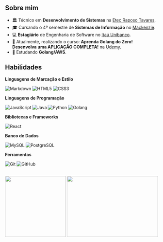 <div>

## Sobre mim

- 🏛️ Técnico em **Desenvolvimento de Sistemas** na <a href="https://etecraposotavares.cps.sp.gov.br/">Etec Raposo Tavares</a>.
- 🎓 Cursando o 4º semestre de **Sistemas de Informação** no <a href="https://www.mackenzie.br/universidade/sao-paulo-higienopolis">Mackenzie</a>.
- 💻 **Estagiário** de Engenharia de Software no <a href="https://www.itau.com.br">Itaú Unibanco</a>.
- 🔭 Atualmente, realizando o curso: **Aprenda Golang do Zero! Desenvolva uma APLICAÇÃO COMPLETA!** na <a href="https://www.udemy.com">Udemy</a>.
- 🌱 Estudando **Golang/AWS**.

## Habilidades

**Linguagens de Marcação e Estilo**<br>

![Markdown](https://img.shields.io/badge/Markdown-111?style=for-the-badge&logo=markdown&logoColor=white)
![HTML5](https://img.shields.io/badge/HTML5-111?style=for-the-badge&logo=html5&logoColor=E34F26)
![CSS3](https://img.shields.io/badge/CSS3-111?style=for-the-badge&logo=css3&logoColor=1572B6)


**Linguagens de Programação**<br>

![JavaScript](https://img.shields.io/badge/JavaScript-111?style=for-the-badge&logo=javascript&logoColor=F7DF1E)
![Java](https://img.shields.io/badge/java-111?style=for-the-badge&logo=openjdk&logoColor=white)
![Python](https://img.shields.io/badge/python-111?style=for-the-badge&logo=python&logoColor=306998)
![Golang](https://img.shields.io/badge/Go-111?style=for-the-badge&logo=go&logoColor=29BEB0)

**Bibliotecas e Frameworks**

![React](https://img.shields.io/badge/-React-111?style=for-the-badge&logo=React&logoColor=61DAFB)

**Banco de Dados**<br>

![MySQL](https://img.shields.io/badge/MySQL-111?style=for-the-badge&logo=mysql&logoColor=4479A1)
![PostgreSQL](https://img.shields.io/badge/PostgreSQL-111?style=for-the-badge&logo=postgresql&logoColor=0064a5)

**Ferramentas**<br>

![Git](https://img.shields.io/badge/Git-111?style=for-the-badge&logo=git&logoColor=F05032)
![GitHub](https://img.shields.io/badge/GitHub-111?style=for-the-badge&logo=github&logoColor=white)

</div>

<br>

<div>

<img height="200px" src="https://github-readme-stats.vercel.app/api?username=pedrohfz&theme=shadow_red&text_color=FFF">
<img height="200px" width ="300px "src="https://github-readme-stats.vercel.app/api/top-langs/?username=pedrohfz&theme=shadow_red&text_color=FFF">

</div>
